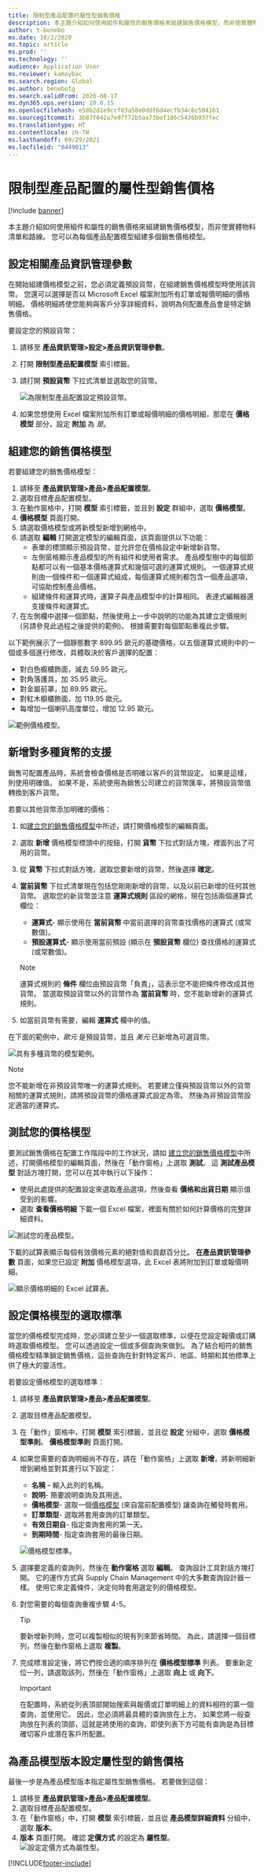 ```yaml
---
title: 限制型產品配置的屬性型銷售價格
description: 本主題介紹如何使用組件和屬性的銷售價格來組建銷售價格模型，而非使實體物料清單和路線。
author: t-benebo
ms.date: 10/2/2020
ms.topic: article
ms.prod: ''
ms.technology: ''
audience: Application User
ms.reviewer: kamaybac
ms.search.region: Global
ms.author: benebotg
ms.search.validFrom: 2020-08-17
ms.dyn365.ops.version: 10.0.15
ms.openlocfilehash: e50b2d1e9ccf03a58e0ddf6d4ecfb34c6c504161
ms.sourcegitcommit: 3b87f042a7e97f72b5aa73bef186c5426b937fec
ms.translationtype: HT
ms.contentlocale: zh-TW
ms.lasthandoff: 09/29/2021
ms.locfileid: "8449013"
---
```

# <a name="attribute-based-sales-prices-for-constraint-based-product-configuration"></a>限制型產品配置的屬性型銷售價格

[!include [banner](../includes/banner.md)]

本主題介紹如何使用組件和屬性的銷售價格來組建銷售價格模型，而非使實體物料清單和路線。 您可以為每個產品配置模型組建多個銷售價格模型。

## <a name="set-relevant-product-information-management-parameters"></a>設定相關產品資訊管理參數

在開始組建價格模型之前，您必須定義預設貨幣，在組建銷售價格模型時使用該貨幣。 您還可以選擇是否以 Microsoft Excel 檔案附加所有訂單或報價明細的價格明細。 價格明細將使您能夠與客戶分享詳細資料，說明為何配置產品會是特定銷售價格。

要設定您的預設貨幣：

1. 請移至 **產品資訊管理\>設定\>產品資訊管理參數**。
1. 打開 **限制型產品配置模型** 索引標籤。
1. 請打開 **預設貨幣** 下拉式清單並選取您的貨幣。

    ![為限制型產品配置設定預設貨幣。](media/prod-config-currency.png "為限制型產品配置設定預設貨幣")

1. 如果您想使用 Excel 檔案附加所有訂單或報價明細的價格明細，那麼在 **價格模型** 部分，設定 **附加** 為 *是*。

## <a name="build-your-sales-price-models"></a><a name="build-price-model"></a>組建您的銷售價格模型

若要組建您的銷售價格模型：

1. 請移至 **產品資訊管理\>產品\>產品配置模型**。
1. 選取目標產品配置模型。
1. 在動作窗格中，打開 **模型** 索引標籤，並且到 **設定** 群組中，選取 **價格模型**。
1. **價格模型** 頁面打開。
1. 請選取價格模型或將新模型新增到網格中。
1. 請選取 **編輯** 打開選定模型的編輯頁面，該頁面提供以下功能：
    - 表單的標頭顯示預設貨幣，並允許您在價格設定中新增新貨幣。
    - 左側窗格顯示產品模型的所有組件和使用者需求。 產品模型樹中的每個節點都可以有一個基本價格運算式和幾個可選的運算式規則。 一個運算式規則由一個條件和一個運算式組成，每個運算式規則都包含一個產品選項，可協助控制產品價格。
    - 組建條件和運算式時，運算子與產品模型中的計算相同。 表達式編輯器還支援條件和運算式。
1. 在左側欄中選擇一個節點，然後使用上一步中說明的功能為其建立定價規則 (另請參見此過程之後提供的範例)。 根據需要對每個節點重複此步驟。

以下範例展示了一個靜態數字 899.95 歐元的基礎價格，以五個運算式規則中的一個或多個進行修改，具體取決於客戶選擇的配置：

- 對白色櫥櫃飾面，減去 59.95 歐元。
- 對角落護具，加 35.95 歐元。
- 對金屬前罩，加 89.95 歐元。
- 對紅木櫥櫃飾面，加 119.95 歐元。
- 每增加一個喇叭高度單位，增加 12.95 歐元。

![範例價格模型。](media/prod-config-rules-example.png "範例價格模型")

## <a name="add-support-for-multiple-currencies"></a>新增對多種貨幣的支援

銷售可配置產品時，系統會檢查價格是否明確以客戶的貨幣設定。 如果是這樣，則使用明確值。 如果不是，系統使用為銷售公司建立的貨幣匯率，將預設貨幣值轉換到客戶貨幣。

若要以其他貨幣添加明確的價格：

1. 如[建立您的銷售價格模型](#build-price-model)中所述，請打開價格模型的編輯頁面。
1. 選取 **新增** 價格模型標頭中的按鈕，打開 **貨幣** 下拉式對話方塊，裡面列出了可用的貨幣。
1. 從 **貨幣** 下拉式對話方塊，選取您要新增的貨幣，然後選擇 **確定**。
1. **當前貨幣** 下拉式清單現在包括您剛剛新增的貨幣，以及以前已新增的任何其他貨幣。 選取您的新貨幣並注意 **運算式規則** 區段的網格，現在包括兩個運算式欄位：
    - **運算式**- 顯示使用在 **當前貨幣** 中當前選擇的貨幣查找價格的運算式 (或常數值)。
    - **預設運算式**- 顯示使用當前預設 (顯示在 **預設貨幣** 欄位) 查找價格的運算式 (或常數值)。

    > [!NOTE]
    > 運算式規則的 **條件** 欄位由預設貨幣「負責」，這表示您不能把條件修改成其他貨幣。 當選取預設貨幣以外的貨幣作為 **當前貨幣** 時，您不能新增新的運算式規則。
1. 如當前貨幣有需要，編輯 **運算式** 欄中的值。

在下面的範例中，_歐元_ 是預設貨幣，並且 _美元_ 已新增為可選貨幣。

![具有多種貨幣的模型範例。](media/prod-config-rules-currency-example.png "具有多種貨幣的模型範例")

> [!NOTE]
> 您不能新增在非預設貨幣唯一的運算式規則。 若要建立僅與預設貨幣以外的貨幣相關的運算式規則，請將預設貨幣的價格運算式設定為零。 然後為非預設貨幣設定適當的運算式。

## <a name="test-your-price-model"></a>測試您的價格模型

要測試銷售價格在配置工作階段中的工作狀況，請如 [建立您的銷售價格模型](#build-price-model)中所述，打開價格模型的編輯頁面，然後在「動作窗格」上選取 **測試**。 這 **測試產品模型** 對話方塊打開，您可以在其中執行以下操作：

- 使用此處提供的配置設定來選取產品選項，然後查看 **價格和出貨日期** 顯示值受到的影響。
- 選取 **查看價格明細** 下載一個 Excel 檔案，裡面有關於如何計算價格的完整詳細資料。

![測試您的產品模型。](media/prod-config-test.png "測試您的產品模型")

下載的試算表顯示每個有效價格元素的絕對值和貢獻百分比。 **在產品資訊管理參數** 頁面，如果您已設定 **附加** 價格模型選項，此 Excel 表將附加到訂單或報價明細。

![顯示價格明細的 Excel 試算表。](media/prod-config-excel-example.png "顯示價格明細的 Excel 試算表")

## <a name="set-up-selection-criteria-for-price-models"></a>設定價格模型的選取標準

當您的價格模型完成時，您必須建立至少一個選取標準，以便在您設定報價或訂購時選取價格模型。 您可以透過設定一個或多個查詢來做到。 為了結合相符的銷售價格模型精準鎖定銷售價格，這些查詢在針對特定客戶、地區、時期和其他標準上供了極大的靈活性。

若要設定價格模型的選取標準：

1. 請移至 **產品資訊管理\>產品\>產品配置模型**。
1. 選取目標產品配置模型。
1. 在「動作」窗格中，打開 **模型** 索引標籤，並且從 **設定** 分組中，選取 **價格模型準則**。 **價格模型準則** 頁面打開。
1. 如果您需要的查詢明細尚不存在，請在「動作窗格」上選取 **新增**，將新明細新增到網格並對其進行以下設定：
    - **名稱** – 輸入此列的名稱。
    - **說明**- 簡要說明查詢及其用途。
    - **價格模型**- 選取一個[價格模型](#build-price-model) (來自當前配置模型) 讓查詢在觸發時套用。
    - **訂單類型**- 選取將套用查詢的訂單類型。
    - **有效日期自**- 指定查詢套用的第一天。
    - **到期時間**- 指定查詢套用的最後日期。

    ![價格模型標準。](media/prod-config-price-model-criteria.png "價格模型標準")

1. 選擇要定義的查詢列，然後在 **動作窗格** 選取 **編輯**。 查詢設計工具對話方塊打開。 它的運作方式與 Supply Chain Management 中的大多數查詢設計器一樣。 使用它來定義條件，決定何時套用選定列的價格模型。

1. 對您需要的每個查詢重複步驟 4-5。
    > [!TIP]
    > 要新增新列時，您可以複製相似的現有列來節省時間。 為此，請選擇一個目標列，然後在動作窗格上選取 **複製**。

1. 完成標准設定後，將它們按合適的順序排列在 **價格模型標準** 列表。 要重新定位一列，請選取該列，然後在「動作窗格」上選取 **向上** 或 **向下**。

    > [!IMPORTANT]
    > 在配置時，系統從列表頂部開始搜索與報價或訂單明細上的資料相符的第一個查詢，並使用它。 因此，您必須將最具體的查詢放在上方。 如果您將一般查詢放在列表的頂部，這就是將使用的查詢，即使列表下方可能有查詢是為目標確切客戶或潛在客戶所配置。

## <a name="set-attribute-based-sales-prices-for-the-product-model-version"></a>為產品模型版本設定屬性型的銷售價格

最後一步是為產品模型版本指定屬性型銷售價格。 若要做到這個：

1. 請移至 **產品資訊管理\>產品\>產品配置模型**。
1. 選取目標產品配置模型。
1. 在「動作窗格」中，打開 **模型** 索引標籤，並且從 **產品模型詳細資料** 分組中，選取 **版本**。
1. **版本** 頁面打開。 確認 **定價方式** 的設定為 **屬性型**。
    ![設定定價方式為屬性型。](media/prod-config-versions.png "設定定價方式為屬性型")


[!INCLUDE[footer-include](../../includes/footer-banner.md)]